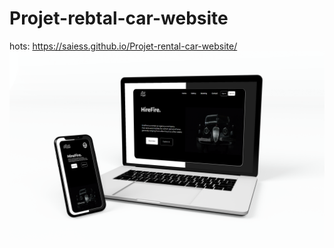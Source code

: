 # Projet-rebtal-car-website
hots: https://saiess.github.io/Projet-rental-car-website/
<img src="homepage.png"/>
